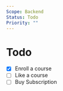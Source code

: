 ```yaml
---
Scope: Backend
Status: Todo
Priority: ""
---
```


# Todo
- [x] Enroll a course
- [ ] Like a course
- [ ] Buy Subscription